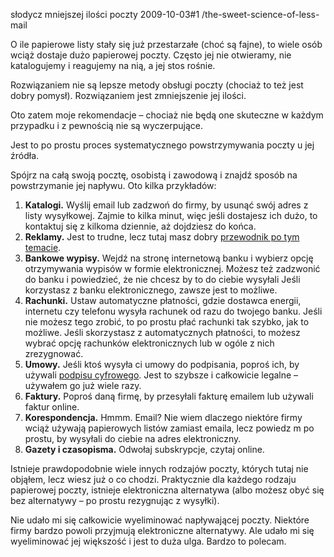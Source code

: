 słodycz mniejszej ilości poczty
2009-10-03#1
/the-sweet-science-of-less-mail

O ile papierowe listy stały się już przestarzałe (choć są fajne), to wiele osób wciąż dostaje dużo papierowej poczty. Często jej nie otwieramy, nie katalogujemy i reagujemy na nią, a jej stos rośnie.

Rozwiązaniem nie są lepsze metody obsługi poczty (chociaż to też jest dobry pomysł). Rozwiązaniem jest zmniejszenie jej ilości.

Oto zatem moje rekomendacje &#8211; chociaż nie będą one skuteczne w każdym przypadku i z pewnością nie są wyczerpujące.

Jest to po prostu proces systematycznego powstrzymywania poczty u jej źródła.

Spójrz na całą swoją pocztę, osobistą i zawodową i znajdź sposób na powstrzymanie jej napływu. Oto kilka przykładów:

1. **Katalogi.** Wyślij email lub zadzwoń do firmy, by usunąć swój adres z listy wysyłkowej. Zajmie to kilka minut, więc jeśli dostajesz ich dużo, to kontaktuj się z kilkoma dziennie, aż dojdziesz do końca.
2. **Reklamy.** Jest to trudne, lecz tutaj masz dobry [przewodnik po tym temacie](http://www.newdream.org/junkmail/optout.php).
3. **Bankowe wypisy.** Wejdź na stronę internetową banku i wybierz opcję otrzymywania wypisów w formie elektronicznej. Możesz też zadzwonić do banku i powiedzieć, że nie chcesz by to do ciebie wysyłali Jeśli korzystasz z banku elektronicznego, zawsze jest to możliwe.
4. **Rachunki.** Ustaw automatyczne płatności, gdzie dostawca energii, internetu czy telefonu wysyła rachunek od razu do twojego banku. Jeśli nie możesz tego zrobić, to po prostu płać rachunki tak szybko, jak to możliwe. Jeśli skorzystasz z automatycznych płatności, to możesz wybrać opcję rachunków elektronicznych lub w ogóle z nich zrezygnować.
5. **Umowy.** Jeśli ktoś wysyła ci umowy do podpisania, poproś ich, by używali [podpisu cyfrowego](http://www.andrewflusche.com/blog/quickly-e-sign-your-business-contracts/). Jest to szybsze i całkowicie legalne &#8211; używałem go już wiele razy.
6. **Faktury.** Poproś daną firmę, by przesyłali fakturę emailem lub używali faktur online.
7. **Korespondencja.** Hmmm. Email? Nie wiem dlaczego niektóre firmy wciąż używają papierowych listów zamiast emaila, lecz powiedz m po prostu, by wysyłali do ciebie na adres elektroniczny.
8. **Gazety i czasopisma.** Odwołaj subskrypcje, czytaj online.

Istnieje prawdopodobnie wiele innych rodzajów poczty, których tutaj nie objąłem, lecz wiesz już o co chodzi. Praktycznie dla każdego rodzaju papierowej poczty, istnieje elektroniczna alternatywa (albo możesz obyć się bez alternatywy &#8211; po prostu rezygnując z wysyłki).

Nie udało mi się całkowicie wyeliminować napływającej poczty. Niektóre firmy bardzo powoli przyjmują elektroniczne alternatywy. Ale udało mi się wyeliminować jej większość i jest to duża ulga. Bardzo to polecam.
